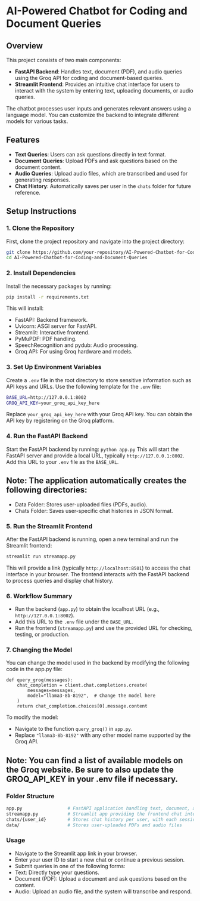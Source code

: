 # AI-Powered Chatbot for Coding and Document Queries

## Overview
This project consists of two main components:
- **FastAPI Backend**: Handles text, document (PDF), and audio queries using the Groq API for coding and document-based queries.
- **Streamlit Frontend**: Provides an intuitive chat interface for users to interact with the system by entering text, uploading documents, or audio queries.

The chatbot processes user inputs and generates relevant answers using a language model. You can customize the backend to integrate different models for various tasks.

## Features
- **Text Queries**: Users can ask questions directly in text format.
- **Document Queries**: Upload PDFs and ask questions based on the document content.
- **Audio Queries**: Upload audio files, which are transcribed and used for generating responses.
- **Chat History**: Automatically saves per user in the `chats` folder for future reference.

## Setup Instructions

### 1. Clone the Repository
First, clone the project repository and navigate into the project directory:
```bash
git clone https://github.com/your-repository/AI-Powered-Chatbot-for-Coding-and-Document-Queries.git
cd AI-Powered-Chatbot-for-Coding-and-Document-Queries
```
### 2. Install Dependencies
Install the necessary packages by running:
```bash
pip install -r requirements.txt
```
This will install:

- FastAPI: Backend framework.
- Uvicorn: ASGI server for FastAPI.
- Streamlit: Interactive frontend.
- PyMuPDF: PDF handling.
- SpeechRecognition and pydub: Audio processing.
- Groq API: For using Groq hardware and models.

### 3. Set Up Environment Variables
Create a ```.env``` file in the root directory to store sensitive information such as API keys and URLs. Use the following template for the ```.env``` file:
```bash
BASE_URL=http://127.0.0.1:8002
GROQ_API_KEY=your_groq_api_key_here
```
Replace ```your_groq_api_key_here``` with your Groq API key. You can obtain the API key by registering on the Groq platform.

### 4. Run the FastAPI Backend
Start the FastAPI backend by running:
```python app.py```
This will start the FastAPI server and provide a local URL, typically ```http://127.0.0.1:8002```. Add this URL to your ```.env``` file as the ```BASE_URL```.

## Note: The application automatically creates the following directories:

- Data Folder: Stores user-uploaded files (PDFs, audio).
- Chats Folder: Saves user-specific chat histories in JSON format.
### 5. Run the Streamlit Frontend
After the FastAPI backend is running, open a new terminal and run the Streamlit frontend:

```bash
streamlit run streamapp.py
```
This will provide a link (typically ```http://localhost:8501```) to access the chat interface in your browser. The frontend interacts with the FastAPI backend to process queries and display chat history.

### 6. Workflow Summary
- Run the backend (```app.py```) to obtain the localhost URL (e.g., ```http://127.0.0.1:8002```).
- Add this URL to the ```.env``` file under the ```BASE_URL```.
- Run the frontend (```streamapp.py```) and use the provided URL for checking, testing, or production.
### 7. Changing the Model
You can change the model used in the backend by modifying the following code in the app.py file:

```
def query_groq(messages):
    chat_completion = client.chat.completions.create(
        messages=messages,
        model="llama3-8b-8192",  # Change the model here
    )
    return chat_completion.choices[0].message.content
```
To modify the model:

- Navigate to the function ```query_groq()``` in ```app.py```.
- Replace ```"llama3-8b-8192"``` with any other model name supported by the Groq API.
## Note: You can find a list of available models on the Groq website. Be sure to also update the GROQ_API_KEY in your .env file if necessary.

### Folder Structure
```bash
app.py                 # FastAPI application handling text, document, and audio queries
streamapp.py           # Streamlit app providing the frontend chat interface
chats/{user_id}        # Stores chat history per user, with each session saved as a separate JSON file
data/                  # Stores user-uploaded PDFs and audio files
```
### Usage
- Navigate to the Streamlit app link in your browser.
- Enter your user ID to start a new chat or continue a previous session.
- Submit queries in one of the following forms:
- Text: Directly type your questions.
- Document (PDF): Upload a document and ask questions based on the content.
- Audio: Upload an audio file, and the system will transcribe and respond.

